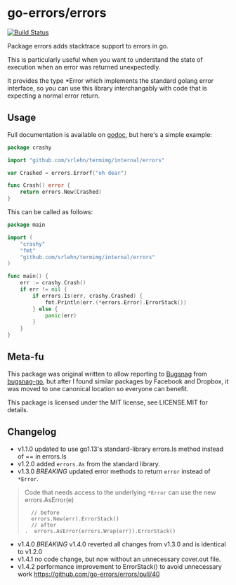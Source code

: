 go-errors/errors
================

[![Build Status](https://travis-ci.org/go-errors/errors.svg?branch=master)](https://travis-ci.org/go-errors/errors)

Package errors adds stacktrace support to errors in go.

This is particularly useful when you want to understand the state of execution
when an error was returned unexpectedly.

It provides the type \*Error which implements the standard golang error
interface, so you can use this library interchangably with code that is
expecting a normal error return.

Usage
-----

Full documentation is available on
[godoc](https://godoc.org/github.com/go-errors/errors), but here's a simple
example:

```go
package crashy

import "github.com/srlehn/termimg/internal/errors"

var Crashed = errors.Errorf("oh dear")

func Crash() error {
    return errors.New(Crashed)
}
```

This can be called as follows:

```go
package main

import (
    "crashy"
    "fmt"
    "github.com/srlehn/termimg/internal/errors"
)

func main() {
    err := crashy.Crash()
    if err != nil {
        if errors.Is(err, crashy.Crashed) {
            fmt.Println(err.(*errors.Error).ErrorStack())
        } else {
            panic(err)
        }
    }
}
```

Meta-fu
-------

This package was original written to allow reporting to
[Bugsnag](https://bugsnag.com/) from
[bugsnag-go](https://github.com/bugsnag/bugsnag-go), but after I found similar
packages by Facebook and Dropbox, it was moved to one canonical location so
everyone can benefit.

This package is licensed under the MIT license, see LICENSE.MIT for details.


## Changelog
* v1.1.0 updated to use go1.13's standard-library errors.Is method instead of == in errors.Is
* v1.2.0 added `errors.As` from the standard library.
* v1.3.0 *BREAKING* updated error methods to return `error` instead of `*Error`.
>  Code that needs access to the underlying `*Error` can use the new errors.AsError(e)
> ```
>   // before
>   errors.New(err).ErrorStack()
>   // after
>.  errors.AsError(errors.Wrap(err)).ErrorStack()
> ```
* v1.4.0 *BREAKING* v1.4.0 reverted all changes from v1.3.0 and is identical to v1.2.0
* v1.4.1 no code change, but now without an unnecessary cover.out file.
* v1.4.2 performance improvement to ErrorStack() to avoid unnecessary work https://github.com/go-errors/errors/pull/40

